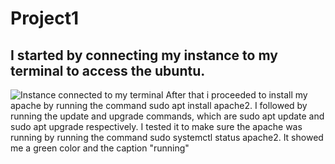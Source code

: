 # Project1
## I started by connecting my instance to my terminal to access the ubuntu. 
![Instance connected to my terminal](https://github.com/Chinyereonyenwe34/Project1/assets/132712031/ff56963c-e92b-493f-a71b-6db2d114eb0a)
After that i proceeded to install my apache by running the command sudo apt install apache2. I followed by running the update and upgrade commands, which are sudo apt update and sudo apt upgrade respectively. 
I tested it to make sure the apache was running by running the command sudo systemctl status apache2. It showed me a green color and the caption "running"

